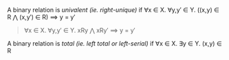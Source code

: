 

A binary relation is *univalent (ie. right-unique)* if 
∀x ∈ X. ∀y,y′ ∈ Y. ((x,y) ∈ R ⋀ (x,y′) ∈ R) ⟹ y = y′

>∀x ∈ X. ∀y,y′ ∈ Y. xRy ⋀ xRy′ ⟹ y = y′


A binary relation is *total (ie. left total or left-serial)* if 
∀x ∈ X. ∃y ∈ Y. (x,y) ∈ R
